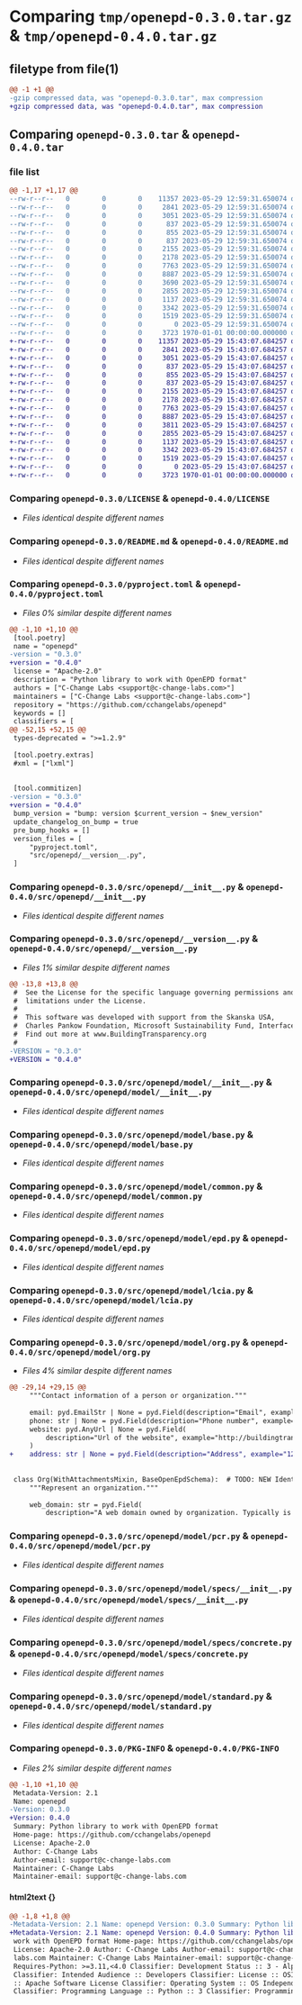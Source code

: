 # Comparing `tmp/openepd-0.3.0.tar.gz` & `tmp/openepd-0.4.0.tar.gz`

## filetype from file(1)

```diff
@@ -1 +1 @@
-gzip compressed data, was "openepd-0.3.0.tar", max compression
+gzip compressed data, was "openepd-0.4.0.tar", max compression
```

## Comparing `openepd-0.3.0.tar` & `openepd-0.4.0.tar`

### file list

```diff
@@ -1,17 +1,17 @@
--rw-r--r--   0        0        0    11357 2023-05-29 12:59:31.650074 openepd-0.3.0/LICENSE
--rw-r--r--   0        0        0     2841 2023-05-29 12:59:31.650074 openepd-0.3.0/README.md
--rw-r--r--   0        0        0     3051 2023-05-29 12:59:31.650074 openepd-0.3.0/pyproject.toml
--rw-r--r--   0        0        0      837 2023-05-29 12:59:31.650074 openepd-0.3.0/src/openepd/__init__.py
--rw-r--r--   0        0        0      855 2023-05-29 12:59:31.650074 openepd-0.3.0/src/openepd/__version__.py
--rw-r--r--   0        0        0      837 2023-05-29 12:59:31.650074 openepd-0.3.0/src/openepd/model/__init__.py
--rw-r--r--   0        0        0     2155 2023-05-29 12:59:31.650074 openepd-0.3.0/src/openepd/model/base.py
--rw-r--r--   0        0        0     2178 2023-05-29 12:59:31.650074 openepd-0.3.0/src/openepd/model/common.py
--rw-r--r--   0        0        0     7763 2023-05-29 12:59:31.650074 openepd-0.3.0/src/openepd/model/epd.py
--rw-r--r--   0        0        0     8887 2023-05-29 12:59:31.650074 openepd-0.3.0/src/openepd/model/lcia.py
--rw-r--r--   0        0        0     3690 2023-05-29 12:59:31.650074 openepd-0.3.0/src/openepd/model/org.py
--rw-r--r--   0        0        0     2855 2023-05-29 12:59:31.650074 openepd-0.3.0/src/openepd/model/pcr.py
--rw-r--r--   0        0        0     1137 2023-05-29 12:59:31.650074 openepd-0.3.0/src/openepd/model/specs/__init__.py
--rw-r--r--   0        0        0     3342 2023-05-29 12:59:31.650074 openepd-0.3.0/src/openepd/model/specs/concrete.py
--rw-r--r--   0        0        0     1519 2023-05-29 12:59:31.650074 openepd-0.3.0/src/openepd/model/standard.py
--rw-r--r--   0        0        0        0 2023-05-29 12:59:31.650074 openepd-0.3.0/src/openepd/py.typed
--rw-r--r--   0        0        0     3723 1970-01-01 00:00:00.000000 openepd-0.3.0/PKG-INFO
+-rw-r--r--   0        0        0    11357 2023-05-29 15:43:07.684257 openepd-0.4.0/LICENSE
+-rw-r--r--   0        0        0     2841 2023-05-29 15:43:07.684257 openepd-0.4.0/README.md
+-rw-r--r--   0        0        0     3051 2023-05-29 15:43:07.684257 openepd-0.4.0/pyproject.toml
+-rw-r--r--   0        0        0      837 2023-05-29 15:43:07.684257 openepd-0.4.0/src/openepd/__init__.py
+-rw-r--r--   0        0        0      855 2023-05-29 15:43:07.684257 openepd-0.4.0/src/openepd/__version__.py
+-rw-r--r--   0        0        0      837 2023-05-29 15:43:07.684257 openepd-0.4.0/src/openepd/model/__init__.py
+-rw-r--r--   0        0        0     2155 2023-05-29 15:43:07.684257 openepd-0.4.0/src/openepd/model/base.py
+-rw-r--r--   0        0        0     2178 2023-05-29 15:43:07.684257 openepd-0.4.0/src/openepd/model/common.py
+-rw-r--r--   0        0        0     7763 2023-05-29 15:43:07.684257 openepd-0.4.0/src/openepd/model/epd.py
+-rw-r--r--   0        0        0     8887 2023-05-29 15:43:07.684257 openepd-0.4.0/src/openepd/model/lcia.py
+-rw-r--r--   0        0        0     3811 2023-05-29 15:43:07.684257 openepd-0.4.0/src/openepd/model/org.py
+-rw-r--r--   0        0        0     2855 2023-05-29 15:43:07.684257 openepd-0.4.0/src/openepd/model/pcr.py
+-rw-r--r--   0        0        0     1137 2023-05-29 15:43:07.684257 openepd-0.4.0/src/openepd/model/specs/__init__.py
+-rw-r--r--   0        0        0     3342 2023-05-29 15:43:07.684257 openepd-0.4.0/src/openepd/model/specs/concrete.py
+-rw-r--r--   0        0        0     1519 2023-05-29 15:43:07.684257 openepd-0.4.0/src/openepd/model/standard.py
+-rw-r--r--   0        0        0        0 2023-05-29 15:43:07.684257 openepd-0.4.0/src/openepd/py.typed
+-rw-r--r--   0        0        0     3723 1970-01-01 00:00:00.000000 openepd-0.4.0/PKG-INFO
```

### Comparing `openepd-0.3.0/LICENSE` & `openepd-0.4.0/LICENSE`

 * *Files identical despite different names*

### Comparing `openepd-0.3.0/README.md` & `openepd-0.4.0/README.md`

 * *Files identical despite different names*

### Comparing `openepd-0.3.0/pyproject.toml` & `openepd-0.4.0/pyproject.toml`

 * *Files 0% similar despite different names*

```diff
@@ -1,10 +1,10 @@
 [tool.poetry]
 name = "openepd"
-version = "0.3.0"
+version = "0.4.0"
 license = "Apache-2.0"
 description = "Python library to work with OpenEPD format"
 authors = ["C-Change Labs <support@c-change-labs.com>"]
 maintainers = ["C-Change Labs <support@c-change-labs.com>"]
 repository = "https://github.com/cchangelabs/openepd"
 keywords = []
 classifiers = [
@@ -52,15 +52,15 @@
 types-deprecated = ">=1.2.9"
 
 [tool.poetry.extras]
 #xml = ["lxml"]
 
 
 [tool.commitizen]
-version = "0.3.0"
+version = "0.4.0"
 bump_version = "bump: version $current_version → $new_version"
 update_changelog_on_bump = true
 pre_bump_hooks = []
 version_files = [
     "pyproject.toml",
     "src/openepd/__version__.py",
 ]
```

### Comparing `openepd-0.3.0/src/openepd/__init__.py` & `openepd-0.4.0/src/openepd/__init__.py`

 * *Files identical despite different names*

### Comparing `openepd-0.3.0/src/openepd/__version__.py` & `openepd-0.4.0/src/openepd/__version__.py`

 * *Files 1% similar despite different names*

```diff
@@ -13,8 +13,8 @@
 #  See the License for the specific language governing permissions and
 #  limitations under the License.
 #
 #  This software was developed with support from the Skanska USA,
 #  Charles Pankow Foundation, Microsoft Sustainability Fund, Interface, MKA Foundation, and others.
 #  Find out more at www.BuildingTransparency.org
 #
-VERSION = "0.3.0"
+VERSION = "0.4.0"
```

### Comparing `openepd-0.3.0/src/openepd/model/__init__.py` & `openepd-0.4.0/src/openepd/model/__init__.py`

 * *Files identical despite different names*

### Comparing `openepd-0.3.0/src/openepd/model/base.py` & `openepd-0.4.0/src/openepd/model/base.py`

 * *Files identical despite different names*

### Comparing `openepd-0.3.0/src/openepd/model/common.py` & `openepd-0.4.0/src/openepd/model/common.py`

 * *Files identical despite different names*

### Comparing `openepd-0.3.0/src/openepd/model/epd.py` & `openepd-0.4.0/src/openepd/model/epd.py`

 * *Files identical despite different names*

### Comparing `openepd-0.3.0/src/openepd/model/lcia.py` & `openepd-0.4.0/src/openepd/model/lcia.py`

 * *Files identical despite different names*

### Comparing `openepd-0.3.0/src/openepd/model/org.py` & `openepd-0.4.0/src/openepd/model/org.py`

 * *Files 4% similar despite different names*

```diff
@@ -29,14 +29,15 @@
     """Contact information of a person or organization."""
 
     email: pyd.EmailStr | None = pyd.Field(description="Email", example="contact@c-change-labs.com", default=None)
     phone: str | None = pyd.Field(description="Phone number", example="+15263327352", default=None)
     website: pyd.AnyUrl | None = pyd.Field(
         description="Url of the website", example="http://buildingtransparency.org", default=None
     )
+    address: str | None = pyd.Field(description="Address", example="123 Main St, San Francisco, CA 94105", default=None)
 
 
 class Org(WithAttachmentsMixin, BaseOpenEpdSchema):  # TODO: NEW Identifiable field, not in the spec
     """Represent an organization."""
 
     web_domain: str = pyd.Field(
         description="A web domain owned by organization. Typically is the org's home website address",
```

### Comparing `openepd-0.3.0/src/openepd/model/pcr.py` & `openepd-0.4.0/src/openepd/model/pcr.py`

 * *Files identical despite different names*

### Comparing `openepd-0.3.0/src/openepd/model/specs/__init__.py` & `openepd-0.4.0/src/openepd/model/specs/__init__.py`

 * *Files identical despite different names*

### Comparing `openepd-0.3.0/src/openepd/model/specs/concrete.py` & `openepd-0.4.0/src/openepd/model/specs/concrete.py`

 * *Files identical despite different names*

### Comparing `openepd-0.3.0/src/openepd/model/standard.py` & `openepd-0.4.0/src/openepd/model/standard.py`

 * *Files identical despite different names*

### Comparing `openepd-0.3.0/PKG-INFO` & `openepd-0.4.0/PKG-INFO`

 * *Files 2% similar despite different names*

```diff
@@ -1,10 +1,10 @@
 Metadata-Version: 2.1
 Name: openepd
-Version: 0.3.0
+Version: 0.4.0
 Summary: Python library to work with OpenEPD format
 Home-page: https://github.com/cchangelabs/openepd
 License: Apache-2.0
 Author: C-Change Labs
 Author-email: support@c-change-labs.com
 Maintainer: C-Change Labs
 Maintainer-email: support@c-change-labs.com
```

#### html2text {}

```diff
@@ -1,8 +1,8 @@
-Metadata-Version: 2.1 Name: openepd Version: 0.3.0 Summary: Python library to
+Metadata-Version: 2.1 Name: openepd Version: 0.4.0 Summary: Python library to
 work with OpenEPD format Home-page: https://github.com/cchangelabs/openepd
 License: Apache-2.0 Author: C-Change Labs Author-email: support@c-change-
 labs.com Maintainer: C-Change Labs Maintainer-email: support@c-change-labs.com
 Requires-Python: >=3.11,<4.0 Classifier: Development Status :: 3 - Alpha
 Classifier: Intended Audience :: Developers Classifier: License :: OSI Approved
 :: Apache Software License Classifier: Operating System :: OS Independent
 Classifier: Programming Language :: Python :: 3 Classifier: Programming
```

